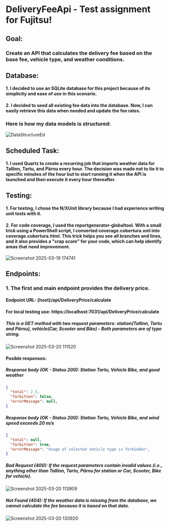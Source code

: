 # DeliveryFeeApi - Test assignment for Fujitsu!

## Goal:
### Create an API that calculates the delivery fee based on the base fee, vehicle type, and weather conditions.

## Database: 
#### 1. I decided to use an SQLite database for this project because of its simplicity and ease of use in this scenario.
#### 2. I decided to seed all existing fee data into the database. Now, I can easily retrieve this data when needed and update the fee rates.
### Here is how my data models is structured:
![DataStructureEd](https://github.com/user-attachments/assets/81261318-4e38-43d0-b615-bb7fea8b60d0)


## Scheduled Task:
#### 1. I used Quartz to create a recurring job that imports weather data for Tallinn, Tartu, and Pärnu every hour. The decision was made not to tie it to specific minutes of the hour but to start running it when the API is launched and then execute it every hour thereafter.

## Testing:
#### 1. For testing, I chose the N/XUnit library because I had experience writing unit tests with it.
#### 2. For code coverage, I used the reportgenerator-globaltool. With a small trick using a PowerShell script, I converted coverage.cobertura.xml into coverage.cobertura.html. This trick helps you see all branches and lines, and it also provides a "crap score" for your code, which can help identify areas that need improvement.
![Screenshot 2025-03-19 174741](https://github.com/user-attachments/assets/12eb10d5-4d2b-476f-a873-04166b4ef65f)

## Endpoints:
### 1. The first and main endpoint provides the delivery price.
#### Endpoint URL: {host}/api/DeliveryPrice/calculate
#### For local testing use: https://localhost:7031/api/DeliveryPrice/calculate
##### This is a GET method with two request parameters: station(Tallinn, Tartu and Pärnu), vehicle(Car, Scooter and Bike) - Both parameters are of type string.
![Screenshot 2025-03-20 111520](https://github.com/user-attachments/assets/92352976-ad7b-407e-bb69-38545cb0938a)
#### Posible responses: 
	
##### Response body (OK - Status 200): Station Tartu, Vehicle Bike, and good weather
```json
{
  "total": 2.5,
  "forbitten": false,
  "errorMessage": null,
}
```

##### Response body (OK - Status 200): Station Tartu, Vehicle Bike, and wind speed exceeds 20 m/s
```json
{
  "total": null,
  "forbitten": true,
  "errorMessage": "Usage of selected vehicle type is forbidden",
}
```

##### Bad Request (400): If the request parameters contain invalid values (i.e., anything other than Tallinn, Tartu, Pärnu for station or Car, Scooter, Bike for vehicle).
![Screenshot 2025-03-20 113909](https://github.com/user-attachments/assets/0f8dc663-d919-471e-b7d3-85b1355dc3f5)

##### Not Found (404): If the weather data is missing from the database, we cannot calculate the fee because it is based on that data.
![Screenshot 2025-03-20 130920](https://github.com/user-attachments/assets/974540a2-84b1-48a5-9e65-8d408bf2f937)


